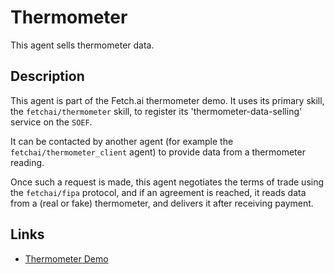 # Thermometer

This agent sells thermometer data.

## Description

This agent is part of the Fetch.ai thermometer demo. It uses its primary skill, the `fetchai/thermometer` skill, to register its 'thermometer-data-selling' service on the `SOEF`. 

It can be contacted by another agent (for example the `fetchai/thermometer_client` agent) to provide data from a thermometer reading. 

Once such a request is made, this agent negotiates the terms of trade using the `fetchai/fipa` protocol, and if an agreement is reached, it reads data from a (real or fake) thermometer, and delivers it after receiving payment.

## Links

- <a href="https://docs.fetch.ai/aea/thermometer-skills/" target="_blank">Thermometer Demo</a>

